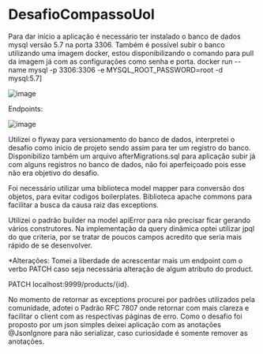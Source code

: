 # DesafioCompassoUol
Para dar início a aplicação é necessário ter instalado o banco de dados mysql versão 5.7 na porta 3306.
Também é possível subir o banco utilizando uma imagem docker, estou disponibilizando o comando para pull da imagem já com as configurações como senha e porta.
docker run --name mysql -p 3306:3306 -e MYSQL_ROOT_PASSWORD=root -d mysql:5.7]

![image](https://user-images.githubusercontent.com/63797325/142744769-86d420b8-1029-4d40-b569-53c7f56b750a.png)

Endpoints: 

![image](https://user-images.githubusercontent.com/63797325/142744840-fcbfbb4f-19cb-4298-b550-ca0361a6fde7.png)

Utilizei o flyway para versionamento do banco de dados, interpretei o desafio como início de projeto sendo assim para ter um registro do banco.
Disponibilizo também um arquivo afterMigrations.sql para aplicação subir já com alguns registros no banco de dados, não foi aperfeiçoado pois esse não era objetivo do desafio.

Foi necessário utilizar uma biblioteca model mapper para conversão dos objetos, para evitar codigos boilerplates.
Biblioteca apache commons para facilitar a busca da causa raiz das exceptions.

Utilizei o padrão builder na model apiError para não precisar ficar gerando vários construtores.
Na implementação da query dinâmica optei utilizar jpql do que criteria, por se tratar de poucos campos acredito que seria mais rápido de se desenvolver.

*Alterações:
Tomei a liberdade de acrescentar mais um endpoint com o verbo PATCH caso seja necessária alteração de algum atributo do product.

PATCH localhost:9999/products/{id}.

No momento de retornar as exceptions procurei por padrões utilizados pela comunidade, adotei o Padrão RFC 7807 onde retornar com mais clareza e facilitar o client com as respectivas páginas de erro.
Como o desafio foi proposto por um json simples deixei aplicação com as anotações @JsonIgnore para não serializar, caso curiosidade é somente remover as anotações.


